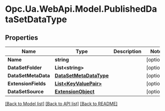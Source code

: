 # Opc.Ua.WebApi.Model.PublishedDataSetDataType

## Properties

Name | Type | Description | Notes
------------ | ------------- | ------------- | -------------
**Name** | **string** |  | [optional] 
**DataSetFolder** | **List&lt;string&gt;** |  | [optional] 
**DataSetMetaData** | [**DataSetMetaDataType**](DataSetMetaDataType.md) |  | [optional] 
**ExtensionFields** | [**List&lt;KeyValuePair&gt;**](KeyValuePair.md) |  | [optional] 
**DataSetSource** | [**ExtensionObject**](ExtensionObject.md) |  | [optional] 

[[Back to Model list]](../README.md#documentation-for-models) [[Back to API list]](../README.md#documentation-for-api-endpoints) [[Back to README]](../README.md)

